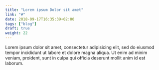 ```yaml
---
title: "Lorem ipsum Dolor sit amet"
link: "#"
date: 2018-09-17T16:35:39+02:00
tags: ["blog"]
draft: true
weight: 22
---
```


Lorem ipsum dolor sit amet, consectetur adipisicing elit, sed do eiusmod
tempor incididunt ut labore et dolore magna aliqua. Ut enim ad minim veniam,
proident, sunt in culpa qui officia deserunt mollit anim id est laborum.